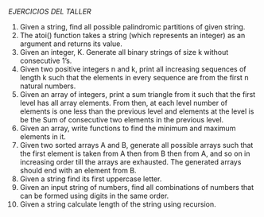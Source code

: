 *EJERCICIOS DEL TALLER*
1. Given a string, find all possible palindromic partitions of given string.
2. The atoi() function takes a string (which represents an integer) as an argument and returns its value.
3. Given an integer, K. Generate all binary strings of size k without consecutive 1’s.
4. Given two positive integers n and k, print all increasing sequences of length k such that the elements in every sequence are from the first n natural numbers.
5. Given an array of integers, print a sum triangle from it such that the first level has all array elements. From then, at each level number of elements is one less than the previous level and elements at the level is be the Sum of consecutive two elements in the previous level.
6. Given an array, write functions to find the minimum and maximum elements in it.
7. Given two sorted arrays A and B, generate all possible arrays such that the first element is taken from A then from B then from A, and so on in increasing order till the arrays are exhausted. The generated arrays should end with an element from B.
8. Given a string find its first uppercase letter.
9. Given an input string of numbers, find all combinations of numbers that can be formed using digits in the same order.
10. Given a string calculate length of the string using recursion.